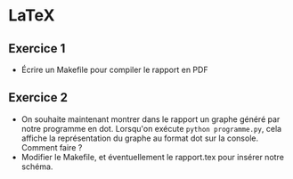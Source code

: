 # LaTeX

## Exercice 1

* Écrire un Makefile pour compiler le rapport en PDF

## Exercice 2

* On souhaite maintenant montrer dans le rapport un graphe généré par notre programme en dot. Lorsqu'on exécute `python programme.py`, cela affiche la représentation du graphe au format dot sur la console. Comment faire ?
* Modifier le Makefile, et éventuellement le rapport.tex pour insérer notre schéma.
